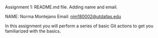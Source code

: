 Assignment 1: README.md file. Adding name and email.

NAME: Norma Montejano
Email: njm180002@utdallas.edu

In this assignment you will perform a series of basic Git actions to get you
familiarized with the basics.
